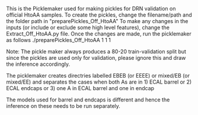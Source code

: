 This is the Picklemaker used for making pickles for DRN validation on official HtoAA samples.
To create the pickles, change the filename/path and the folder path in "preparePickles_Off_HtoAA"
To make any changes in the inputs (or include or exclude some high level features), change the Extract_Off_HtoAA.py file.
Once the changes are made, run the picklemaker as follows
./preparePickles_Off_HtoAA 1 1 1

Note: The pickle maker always produces a 80-20 train-validation split but since the pickles are used only for validation, please ignore this and draw the inference accordingly.

The picklemaker creates directries labelled EBEB (or EEEE) or mixed/EB (or mixed/EE) and separates the cases when both As are in 1) ECAL barrel  or 2) ECAL endcaps or 3) one A in ECAL barrel and one in endcap

The models used for barrel and endcaps is different and hence the inference on these needs to be run separately.
